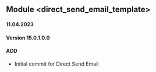 ## Module <direct_send_email_template>

#### 11.04.2023
#### Version 15.0.1.0.0
#### ADD
- Initial commit for Direct Send Email